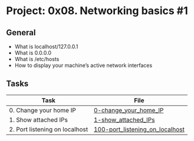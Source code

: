 # Project: 0x08. Networking basics #1

## General

* What is localhost/127.0.0.1
* What is 0.0.0.0
* What is /etc/hosts
* How to display your machine’s active network interfaces


## Tasks

| Task | File |
| ---- | ---- |
| 0. Change your home IP | [0-change_your_home_IP](./0-change_your_home_IP) |
| 1. Show attached IPs | [1-show_attached_IPs](./1-show_attached_IPs) |
| 2. Port listening on localhost | [100-port_listening_on_localhost](./100-port_listening_on_localhost) |